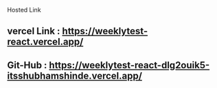 Hosted Link 
## vercel Link : https://weeklytest-react.vercel.app/
## Git-Hub : https://weeklytest-react-dlg2ouik5-itsshubhamshinde.vercel.app/
